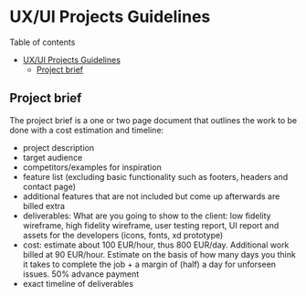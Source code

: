 # UX/UI Projects Guidelines
Table of contents
- [UX/UI Projects Guidelines](#uxui-projects-guidelines)
  - [Project brief](#project-brief)

## Project brief
The project brief is a one or two page document that outlines the work to be done with a cost estimation and timeline:
- project description
- target audience
- competitors/examples for inspiration
- feature list (excluding basic functionality such as footers, headers and contact page)
- additional features that are not included but come up afterwards are billed extra
- deliverables: What are you going to show to the client: low fidelity wireframe, high fidelity wireframe, user testing report, UI report and assets for the developers (icons, fonts, xd prototype)
- cost: estimate about 100 EUR/hour, thus 800 EUR/day. Additional work billed at 90 EUR/hour. Estimate on the basis of how many days you think it takes to complete the job + a margin of (half) a day for unforseen issues. 50% advance payment
- exact timeline of deliverables